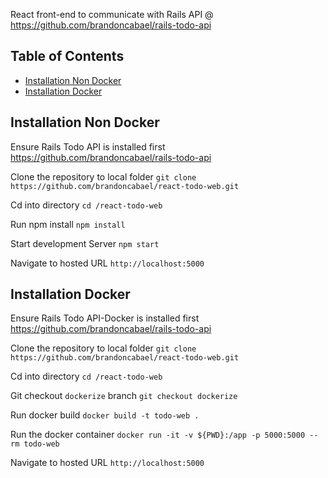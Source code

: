 React front-end to communicate with Rails API @ https://github.com/brandoncabael/rails-todo-api

## Table of Contents
- [Installation Non Docker](#installation-non-docker)
- [Installation Docker](#installation-docker)

## Installation Non Docker
Ensure Rails Todo API is installed first
https://github.com/brandoncabael/rails-todo-api

Clone the repository to local folder
`git clone https://github.com/brandoncabael/react-todo-web.git`

Cd into directory
`cd /react-todo-web`

Run npm install
`npm install`

Start development Server
`npm start`

Navigate to hosted URL
`http://localhost:5000`

## Installation Docker
Ensure Rails Todo API-Docker is installed first
https://github.com/brandoncabael/rails-todo-api

Clone the repository to local folder
`git clone https://github.com/brandoncabael/react-todo-web.git`

Cd into directory
`cd /react-todo-web`

Git checkout `dockerize` branch
`git checkout dockerize`

Run docker build
`docker build -t todo-web .`

Run the docker container
`docker run -it -v ${PWD}:/app -p 5000:5000 --rm todo-web`

Navigate to hosted URL
`http://localhost:5000`

